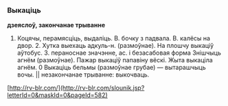 ### Выкаціць
**дзеяслоў, закончанае трыванне**

1. Коцячы, перамясціць, выдаліць. В. бочку з падвала. В. калёсы на двор. 2. Хутка выехаць адкуль-н. (размоўнае). На плошчу выкаціў аўтобус. 3. пераноснае значэнне, ас. і безасабовая форма Знішчыць агнём (размоўнае). Пажар выкаціў папавіну вёскі. Жыта выкаціла агнём. 0 Выкаціць бельмы (размоўнае грубае) — вытарашчыць вочы. || незакончанае трыванне: выкочваць.

<a rel="author">[http://rv-blr.com/](http://rv-blr.com/slounik.jsp?letterId=0&maskId=0&pageId=582)</a>
